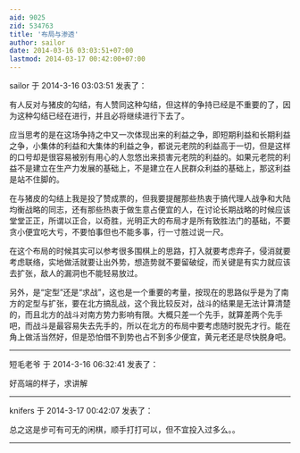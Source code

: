 ```yaml
---
aid: 9025
zid: 534763
title: '布局与渗透'
author: sailor
date: 2014-03-16 03:03:51+07:00
lastmod: 2014-03-17 00:42:00+07:00
---
```


sailor 于 2014-3-16 03:03:51 发表了：

有人反对与猪皮的勾结，有人赞同这种勾结，但这样的争持已经是不重要的了，因为这种勾结已经在进行，并且必将继续进行下去了。

应当思考的是在这场争持之中又一次体现出来的利益之争，即短期利益和长期利益之争，小集体的利益和大集体的利益之争，都说元老院的利益高于一切，但是这样的口号却是很容易被别有用心的人忽悠出来损害元老院的利益的。如果元老院的利益不是建立在生产力发展的基础上，不是建立在人民群众利益的基础上，那这利益是站不住脚的。

在与猪皮的勾结上我是投了赞成票的，但我要提醒那些热衷于搞代理人战争和大陆均衡战略的同志，还有那些热衷于做生意占便宜的人，在讨论长期战略的时候应该堂堂正正，所谓以正合，以奇胜，光明正大的布局才是所有致胜法门的基础，不要贪小便宜吃大亏，不要怕事但也不能多事，行一寸胜过说一尺。

在这个布局的时候其实可以参考很多围棋上的思路，打入就要考虑弃子，侵消就要考虑联络，实地做活就要让出外势，想造势就不要留破绽，而关键是有实力就应该去扩张，敌人的漏洞也不能轻易放过。

另外，是“定型”还是“求战”，这也是一个重要的考量，按现在的思路似乎是为了南方的定型与扩张，要在北方搞乱战，这个我比较反对，战斗的结果是无法计算清楚的，而且北方的战斗对南方势力影响有限。大概只差一个先手，就算差两个先手吧，而战斗是最容易失去先手的，所以在北方的布局中要考虑随时脱先才行。能在角上做活当然好，但是恐怕借不到势也占不到多少便宜，黄元老还是尽快脱身吧。

---------

短毛老爷 于 2014-3-16 06:32:41 发表了：

好高端的样子，求讲解

---------

knifers 于 2014-3-17 00:42:07 发表了：

总之这是步可有可无的闲棋，顺手打打可以，但不宜投入过多么。。

---------

